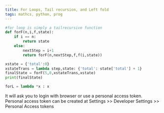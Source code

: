 ```yaml
---
title: For Loops, Tail recursion, and Left fold
tags: mathcs, python, prog
---
```



``` python
#for loop is simply a tailrecursive function
def forF(n,i,f,state):
    if i == n:
        return state
    else:
        nextStep = i+1
        return forF(n,nextStep,f,f(i,state))

xstate = {'total':0}
xstateTrans = lambda step,state: {'total': state['total'] + 1}
finalState = forF(5,0,xstateTrans,xstate)
print(finalState)

forL = lambda *x : x
```

It will ask you to login with browser or use a personal access token.
Personal access token can be created at
Settings >> Developer Settings >> Personal Access tokens

